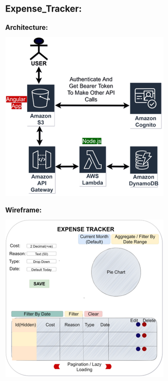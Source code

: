# Expense_Tracker:

## Architecture:
![Expense Tracker Serverless Architecture](https://github.com/sriram-ponangi/expense_tracker/blob/master/Serverless%20Application%20Architecture.jpg)
## Wireframe:
![Expense Tracker Wireframe](https://github.com/sriram-ponangi/expense_tracker/blob/master/Application%20Wireframe.jpg)
